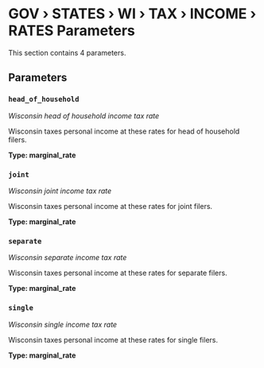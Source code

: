 # GOV › STATES › WI › TAX › INCOME › RATES Parameters

This section contains 4 parameters.

## Parameters

### `head_of_household`
*Wisconsin head of household income tax rate*

Wisconsin taxes personal income at these rates for head of household filers.

**Type: marginal_rate**


### `joint`
*Wisconsin joint income tax rate*

Wisconsin taxes personal income at these rates for joint filers.

**Type: marginal_rate**


### `separate`
*Wisconsin separate income tax rate*

Wisconsin taxes personal income at these rates for separate filers.

**Type: marginal_rate**


### `single`
*Wisconsin single income tax rate*

Wisconsin taxes personal income at these rates for single filers.

**Type: marginal_rate**


